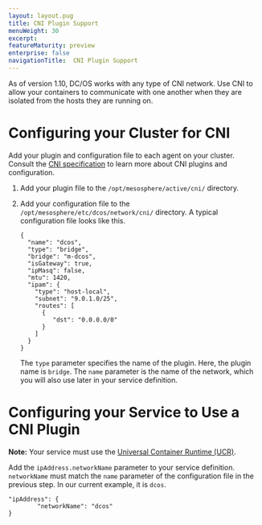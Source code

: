 ```yaml
---
layout: layout.pug
title: CNI Plugin Support
menuWeight: 30
excerpt:
featureMaturity: preview
enterprise: false
navigationTitle:  CNI Plugin Support
---
```


<!-- This source repo for this topic is https://github.com/dcos/dcos-docs -->


As of version 1.10, DC/OS works with any type of CNI network. Use CNI to allow your containers to communicate with one another when they are isolated from the hosts they are running on.

# Configuring your Cluster for CNI

Add your plugin and configuration file to each agent on your cluster. Consult the [CNI specification](https://github.com/containernetworking/cni/blob/master/SPEC.md) to learn more about CNI plugins and configuration.

1. Add your plugin file to the `/opt/mesosphere/active/cni/` directory.

1. Add your configuration file to the `/opt/mesosphere/etc/dcos/network/cni/` directory.
   A typical configuration file looks like this.

   ```
   {
     "name": "dcos",
     "type": "bridge",
     "bridge": "m-dcos",
     "isGateway": true,
     "ipMasq": false,
     "mtu": 1420,
     "ipam": {
       "type": "host-local",
       "subnet": "9.0.1.0/25",
       "routes": [
         {
            "dst": "0.0.0.0/0"
         }
       ]
     }
   }
   ```
   The `type` parameter specifies the name of the plugin. Here, the plugin name is `bridge`. The `name` parameter is the name of the network, which you will also use later in your service definition.

# Configuring your Service to Use a CNI Plugin

**Note:** Your service must use the [Universal Container Runtime (UCR)](/docs/1.10/deploying-services/containerizers/ucr/).

Add the `ipAddress.networkName` parameter to your service definition. `networkName` must match the `name` parameter of the configuration file in the previous step. In our current example, it is `dcos`.

```
"ipAddress": {
        "networkName": "dcos"
}
```
